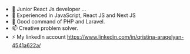 - 🔭 Junior React Js developer ...
- 🌱 Experienced in JavaScript, React JS and Next JS
- 🤔 Good command of PHP and Laravel. 
- 📫 Creative problem solver.
- ⚡ My linkedIn account https://www.linkedin.com/in/qristina-araqelyan-4541a622a/

